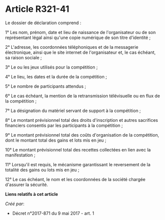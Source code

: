 # Article R321-41

Le dossier de déclaration comprend :

1° Les nom, prénom, date et lieu de naissance de l'organisateur ou de son représentant légal ainsi qu'une copie numérique de
son titre d'identité ;

2° L'adresse, les coordonnées téléphoniques et de la messagerie électronique, ainsi que le site internet de l'organisateur
et, le cas échéant, sa raison sociale ;

3° Le ou les jeux utilisés pour la compétition ;

4° Le lieu, les dates et la durée de la compétition ;

5° Le nombre de participants attendus ;

6° Le cas échéant, la mention de la retransmission télévisuelle ou en flux de la compétition ;

7° La désignation du matériel servant de support à la compétition ;

8° Le montant prévisionnel total des droits d'inscription et autres sacrifices financiers consentis par les participants à la
compétition ;

9° Le montant prévisionnel total des coûts d'organisation de la compétition, dont le montant total des gains et lots mis en
jeu ;

10° Le montant prévisionnel total des recettes collectées en lien avec la manifestation ;

11° Lorsqu'il est requis, le mécanisme garantissant le reversement de la totalité des gains ou lots mis en jeu ;

12° Le cas échéant, le nom et les coordonnées de la société chargée d'assurer la sécurité.

**Liens relatifs à cet article**

_Créé par_:

  - Décret n°2017-871 du 9 mai 2017 - art. 1
